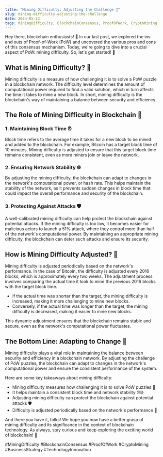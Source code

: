 ```yaml
---
title: "Mining Difficulty: Adjusting the Challenge 🎯"
slug: mining-difficulty-adjusting-the-challenge
date: 2024-05-22
tags: MiningDifficulty, BlockchainConsensus, ProofOfWork, CryptoMining, BusinessStrategy, TechnologyInnovation
---
```


Hey there, blockchain enthusiasts! 🌟 In our last post, we explored the ins and outs of Proof-of-Work (PoW) and uncovered the various pros and cons of this consensus mechanism. Today, we're going to dive into a crucial aspect of PoW: mining difficulty. So, let's get started! 🚀

## What is Mining Difficulty? 🤔

Mining difficulty is a measure of how challenging it is to solve a PoW puzzle in a blockchain network. The difficulty level determines the amount of computational power required to find a valid solution, which in turn affects the time it takes to mine a new block. In short, mining difficulty is the blockchain's way of maintaining a balance between security and efficiency.

## The Role of Mining Difficulty in Blockchain 🔗

### 1. Maintaining Block Time ⏰

Block time refers to the average time it takes for a new block to be mined and added to the blockchain. For example, Bitcoin has a target block time of 10 minutes. Mining difficulty is adjusted to ensure that this target block time remains consistent, even as more miners join or leave the network.

### 2. Ensuring Network Stability 🌐

By adjusting the mining difficulty, the blockchain can adapt to changes in the network's computational power, or hash rate. This helps maintain the stability of the network, as it prevents sudden changes in block time that could impact the overall performance and security of the blockchain.

### 3. Protecting Against Attacks 🛡️

A well-calibrated mining difficulty can help protect the blockchain against potential attacks. If the mining difficulty is too low, it becomes easier for malicious actors to launch a 51% attack, where they control more than half of the network's computational power. By maintaining an appropriate mining difficulty, the blockchain can deter such attacks and ensure its security.

## How is Mining Difficulty Adjusted? 🔧

Mining difficulty is adjusted periodically based on the network's performance. In the case of Bitcoin, the difficulty is adjusted every 2016 blocks, which is approximately every two weeks. The adjustment process involves comparing the actual time it took to mine the previous 2016 blocks with the target block time.

- If the actual time was shorter than the target, the mining difficulty is increased, making it more challenging to mine new blocks.
- Conversely, if the actual time was longer than the target, the mining difficulty is decreased, making it easier to mine new blocks.

This dynamic adjustment ensures that the blockchain remains stable and secure, even as the network's computational power fluctuates.

## The Bottom Line: Adapting to Change 🌟

Mining difficulty plays a vital role in maintaining the balance between security and efficiency in a blockchain network. By adjusting the challenge of PoW puzzles, the blockchain can adapt to changes in the network's computational power and ensure the consistent performance of the system.

Here are some key takeaways about mining difficulty:

- Mining difficulty measures how challenging it is to solve PoW puzzles 🎯
- It helps maintain a consistent block time and network stability ⏰🌐
- Adjusting mining difficulty can protect the blockchain against potential attacks 🛡️
- Difficulty is adjusted periodically based on the network's performance 🔧

And there you have it, folks! We hope you now have a better grasp of mining difficulty and its significance in the context of blockchain technology. As always, stay curious and keep exploring the exciting world of blockchain! 🚀

#MiningDifficulty #BlockchainConsensus #ProofOfWork #CryptoMining #BusinessStrategy #TechnologyInnovation